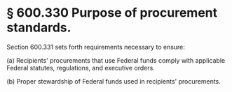 # § 600.330   Purpose of procurement standards.

Section 600.331 sets forth requirements necessary to ensure:


(a) Recipients' procurements that use Federal funds comply with applicable Federal statutes, regulations, and executive orders.


(b) Proper stewardship of Federal funds used in recipients' procurements.




